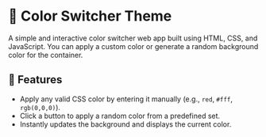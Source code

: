 # 🎨 Color Switcher Theme

A simple and interactive color switcher web app built using HTML, CSS, and JavaScript. You can apply a custom color or generate a random background color for the container.

## 🚀 Features

- Apply any valid CSS color by entering it manually (e.g., `red`, `#fff`, `rgb(0,0,0)`).
- Click a button to apply a random color from a predefined set.
- Instantly updates the background and displays the current color.
